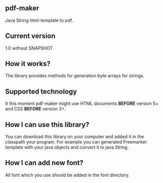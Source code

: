 ## pdf-maker
Java String html-template to pdf.

## Current version
1.0 without SNAPSHOT

## How it works?

The library provides methods for generation byte arrays for strings.


## Supported technology

It this moment pdf-maker might use HTML documents **BEFORE** version 5+ and CSS **BEFORE** version 3+.


## How I can use this library?

You can download this library on your computer and added it in the classpath your program.
For example you can generated Freemarker template with your java objects and convert it to java String.

## How I can add new font?
All font which you use should be added in the font directory.
